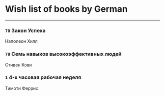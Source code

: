 # Wish list of books by German
---

### `70` Закон Успеха
Наполеон Хилл

### `70` Семь навыков высокоэффективных людей
Стивен Кови

### `1` 4-х часовая рабочая неделя
Тимоти Феррис

